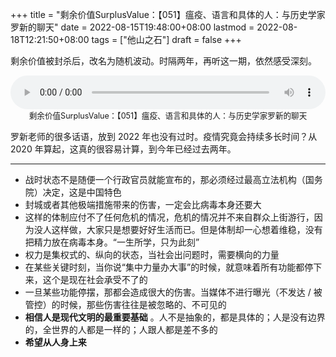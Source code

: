 +++
title = "剩余价值SurplusValue：【051】瘟疫、语言和具体的人：与历史学家罗新的聊天"
date = 2022-08-15T19:48:00+08:00
lastmod = 2022-08-18T12:21:50+08:00
tags = ["他山之石"]
draft = false
+++

剩余价值被封杀后，改名为随机波动。时隔两年，再听这一期，依然感受深刻。

<figure style="margin: 0;">
  <audio controls src="https://r2.tianheg.workers.dev/surplus-value-051.mp3" style="width: 100%;">Your browser does not support the <code>audio</code> element.</audio>
  <figcaption style="color: var(--color-contrast-medium); text-align: center; font-size: 90%;">剩余价值SurplusValue：【051】瘟疫、语言和具体的人：与历史学家罗新的聊天</figcaption>
</figure>

罗新老师的很多话语，放到 2022 年也没有过时。疫情究竟会持续多长时间？从 2020 年算起，这真的很容易计算，到今年已经过去两年。

---

-   战时状态不是随便一个行政官员就能宣布的，那必须经过最高立法机构（国务院）决定，这是中国特色
-   封城或者其他极端措施带来的伤害，一定会比病毒本身还要大
-   这样的体制应付不了任何危机的情况，危机的情况并不来自群众上街游行，因为没人这样做，大家只是想要好好生活而已。但是体制却一心想着维稳，没有把精力放在病毒本身。“一生所学，只为此刻”
-   权力是集权式的、纵向的状态，当社会出问题时，需要横向的力量
-   在某些关键时刻，当你说“集中力量办大事”的时候，就意味着所有功能都停下来，这个是现在社会承受不了的
-   一旦某些功能停摆，那都会造成很大的伤害。当媒体不进行曝光（不发达 / 被管控）的时候，那些伤害往往是被忽略的、不可见的
-   **相信人是现代文明的最重要基础** 。人不是抽象的，都是具体的；人是没有边界的，全世界的人都是一样的；人跟人都是差不多的
-   **希望从人身上来**
